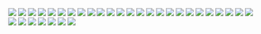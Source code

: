 <img src = "Slide/슬라이드1.JPG">
<img src = "Slide/슬라이드2.JPG">
<img src = "Slide/슬라이드3.JPG">
<img src = "Slide/슬라이드4.JPG">
<img src = "Slide/슬라이드5.JPG">
<img src = "Slide/슬라이드6.JPG">
<img src = "Slide/슬라이드7.JPG">
<img src = "Slide/슬라이드8.JPG">
<img src = "Slide/슬라이드9.JPG">
<img src = "Slide/슬라이드10.JPG">
<img src = "Slide/슬라이드11.JPG">
<img src = "Slide/슬라이드12.JPG">
<img src = "Slide/슬라이드13.JPG">
<img src = "Slide/슬라이드14.JPG">
<img src = "Slide/슬라이드15.JPG">
<img src = "Slide/슬라이드16.JPG">
<img src = "Slide/슬라이드17.JPG">
<img src = "Slide/슬라이드18.JPG">
<img src = "Slide/슬라이드19.JPG">
<img src = "Slide/슬라이드20.JPG">
<img src = "Slide/슬라이드21.JPG">
<img src = "Slide/슬라이드22.JPG">
<img src = "Slide/슬라이드23.JPG">
<img src = "Slide/슬라이드24.JPG">
<img src = "Slide/슬라이드25.JPG">
<img src = "Slide/슬라이드26.JPG">
<img src = "Slide/슬라이드27.JPG">
<img src = "Slide/슬라이드28.JPG">
<img src = "Slide/슬라이드29.JPG">
<img src = "Slide/슬라이드30.JPG">
<img src = "Slide/슬라이드31.JPG">
<img src = "Slide/슬라이드32.JPG">
